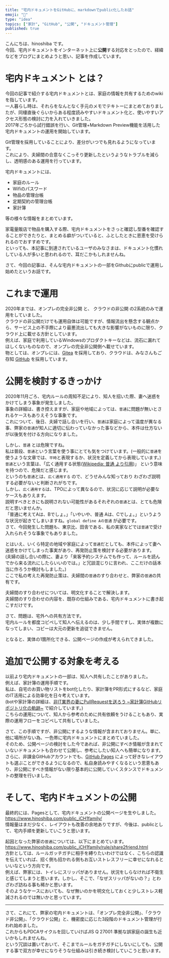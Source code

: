 ```yaml
---
title: "宅内ドキュメントをGitHubに、markdownでpublic化したお話"
emoji: "🐇"
type: "idea"
topics: ["家計", "GitHub", "公開", "ドキュメント管理"]
published: true
---
```


こんにちは、hinoshiba です。  
今回、宅内ドキュメントをインターネット上に**公開**する対応をとったので、経緯などをブログにまとめようと思い、記事を作成しています。  

# 宅内ドキュメント とは？

今回の記事で紹介する宅内ドキュメントとは、家庭の情報を共有するためのwikiを指しています。  
一人暮らし時は、それらをなんとなく手元のメモでテキトーにまとめておりましたが、同棲直後ぐらいからある程度読みやすいドキュメント化と、使いやすいアクセス形態の検討に力を入れていきました。  
2017年ごろから試行錯誤を行い、Git管理+Markdown Preview機能を活用した宅内ドキュメントの運用を開始しています。  

Git管理を採用していることにより、差分がいつでも見れるようになっています。  
これにより、夫婦間の合意なくこっそり更新したというようなトラブルを減らし、透明感のある運用を行っています。  

宅内ドキュメントには、  

* 家庭のルール
* Wifiのパスワード
* 物品の管理台帳
* 定期契約の管理台帳
* 家計簿  

等の様々な情報をまとめています。  

家電量販店で物品を購入する際、宅内ドキュメントをさっと確認し型番を確認することができたりと、まとめる癖がついていると、ふとしたときに恩恵を受けられるのでおすすめです。  
といっても、本記事に到達されているユーザのみなさまは、ドキュメント化慣れしている人が多いと思われるので、耳だこかもしれませんね。  

さて、今回の記事は、そんな宅内ドキュメントの一部をGithubにpublicで運用し始めたというお話です。  

# これまで運用

2020年までは、オンプレの完全非公開 と、 クラウドの非公開 の2系統のみで運用をしていました。  
クラウドの非公開だけでも運用自体は可能ですが、情報流出を懸念する観点から、サービス上の不手際により最悪流出しても大きな影響がないものに限り、クラウド上に載せる方針としています。  
例えば、家庭で利用しているWindowsのプロダクトキーなどは、流石に漏れてほしくないものなので、オンプレの完全非公開側へ載せています。  
物としては、オンプレには、[Gitea](https://gitea.io/en-us/) を採用しており、クラウドは、みなさんもご存知 [GitHub](https://github.com/) を採用しています。  


# 公開を検討するきっかけ

2020年11月ごろ、宅内ルールの周知不足により、知人を招いた際、妻へ迷惑をかけてしまう事象が発生しました。  
事象の詳細は、書き控えますが、家庭や地域によっては、`普通`に問題が無いとされるケースもありえそうな事象です。  
これについて、後日、夫婦で話し合いを行い、`普通`は家庭によって温度が異なる事、弊家の`普通`が知人に適切に伝わっていなかった事などから、本件は仕方ないが以後気を付ける方向になりました。

しかし、`普通` とは危険ですね。  
私は普段、`普通`という言葉を使う事にとても気をつけています。(一般的に`普通`を使うような文章では、`平時`と表現するか、状況を定義してから表現しています。)  
`普通`という言葉は、「広く通用する状態([Wikipedia: 普通 より引用](https://ja.wikipedia.org/wiki/%E6%99%AE%E9%80%9A))」 という意味を持つので、危険だと感じます。  
というのも`普通`とは、`広く通用する` ので、どうせみんな知っており わざわざ説明する必要がないと判断されがちです。  
しかし、`広く通用する`は、TPOによって異なるので、状況に応じて説明が必要なケースもありえます。  
説明すべきときにも説明されない可能性があるそれぞれの`普通`とは、とても危険だと思いませんか。  
「普通に考えてAは、Bでしょ。」「いやいや、普通 Aは、Cでしょ。」というような状況が起きてしまいますね。`global define Aの普通` が必要です。  
さて、今回発生した問題も、東京比、田舎である、私の実家などでは`普通`で受け入れられそうな事象でもありました。  

とはいえ、いくら特定の地域や家庭によって`普通`だとしても、本件によって妻へ迷惑をかけてしまった事実があり、再発防止策を検討する必要があります。  
(夫婦の話し合いの際に、妻より「来客予約システムでも作って、ルールを読んでから来る流れにしたらいいのでは。」と冗談混じりに言われ、ここだけの話本当に作ろうか検討もしました。)  
ここで私の考えた再発防止策は、夫婦間の`普通`のすり合わせと、弊家の`普通`の共有です。  

夫婦間のすり合わせについては、明文化することで解決します。  
夫婦間のすり合わせの内容を、既存の仕組みである、宅内ドキュメントに書き起こすだけです。  

さて、問題は、宅外への共有方法です。  
宅内ルールを都度コピペして知人へ伝えるのは、少し手間ですし、実体が複数になってしまい、コピーは大元の更新を追従できません。  

となると、実体の1箇所化できる、公開ページの作成が考えられてきました。  

# 追加で公開する対象を考える

以前より宅内ドキュメントの一部は、知人へ共有したことがありました。  
例えば、家計簿の運用手順です。  
私は、自宅のお買い物リストをbot化したり、家計簿をPR形式にするなど、家庭のIT活用による効率化を日々考えています。  
(botや家計簿の詳細は、[非IT業界の妻にPullRequestを送ろう ~家計簿GitHubリポジトリ化の軌跡~](https://zenn.dev/hinoshiba/articles/pullrequest2noit-mywife) で紹介しています。)  
こちらの運用について、知人から参考のために共有依頼をうけることもあり、実際の運用フローをコピペして共有していました。  

さて、この手順ですが、非公開にするような情報が含まれておりません。単に、他に場所がない為、一色帯に宅内ドキュメントにまとめていました。  
そのため、公開ページの検討をした今であれば、非公開にすべき情報が含まれていないドキュメントも合わせて公開し、参考にしたい知人へも簡単になります。  
さらに、非課金GitHubアカウントでも、[GitHub Pages](https://docs.github.com/ja/pages/getting-started-with-github-pages/about-github-pages) によって好きなレイアウトも選ぶことができるようになるので、私自身読みやすくなるという恩恵もあり、非公開にすべき情報がない限り基本的に公開していくスタンスでドキュメントの整理を行いました。  

# そして、宅内ドキュメントの公開

最終的には、Pagesとして、宅内ドキュメントの公開ページを生やしました。  
https://www.hinoshiba.com/public_iCH1family/  
情報量はまだ少なく、レイアウトも改善の余地ありですが、今後は、publicとして、宅内手順を更新していこうと思います。  

起因となった弊家の`普通`については、以下にまとめています。  
https://www.hinoshiba.com/public_iCH1family/rule/share2friend.html  
方針としては、ルールガッチガチに相手を縛りたいわけではなく、こちらの認識を伝えていれば、招く側も招かれる側もお互いストレスフリーに幸せになれるといいなという方向です。  
例えば、弊家には、トイレにスリッパがありません。状況をしらなければ不衛生と感じてしまうと思います。しかし、そこで、「なぜスリッパがないの？」とわざわざ訪ねる事も稀かと思います。  
そのようなケースにおいても、なぜ無いのかを明文化しておくと少しストレス軽減されるのでは無いかと思っています。  

---

さて、これにて、弊家の宅内ドキュメントは、「オンプレ完全非公開」、「クラウド非公開」、「クラウド公開」と、機密度に応じた3段階のドキュメント管理が行われ始めました。  
これからもPDCAサイクルを回していけばJIS Q 27001 準拠な誤家庭の誕生も近いかもしれませんね。  
という冗談は置いておいて、そこまでルールをガチガチにしないにしても、公開する事で双方が幸せになりそうな仕組みは引き続き検討していこうと思います。  
